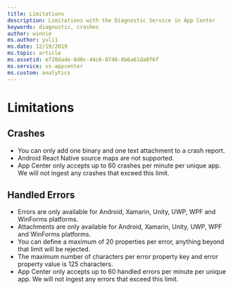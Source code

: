 ```yaml
---
title: Limitations
description: Limitations with the Diagnostic Service in App Center
keywords: diagnostic, crashes
author: winnie
ms.author: yuli1
ms.date: 12/19/2019
ms.topic: article
ms.assetid: e720dade-8d0c-44c6-8746-8b6a61da0f6f
ms.service: vs-appcenter
ms.custom: analytics
---
```


# Limitations

## Crashes

- You can only add one binary and one text attachment to a crash report.
- Android React Native source maps are not supported.
- App Center only accepts up to 60 crashes per minute per unique app. We will not ingest any crashes that exceed this limit. 


## Handled Errors

- Errors are only available for Android, Xamarin, Unity, UWP, WPF and WinForms platforms.
- Attachments are only available for Android, Xamarin, Unity, UWP, WPF and WinForms platforms.
- You can define a maximum of 20 properties per error, anything beyond that limit will be rejected.
- The maximum number of characters per error property key and error property value is 125 characters.
- App Center only accepts up to 60 handled errors per minute per unique app. We will not ingest any errors that exceed this limit. 


